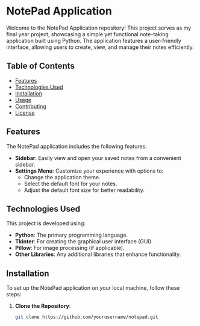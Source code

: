 # NotePad Application

Welcome to the NotePad Application repository! This project serves as my final year project, showcasing a simple yet functional note-taking application built using Python. The application features a user-friendly interface, allowing users to create, view, and manage their notes efficiently.

## Table of Contents

- [Features](#features)
- [Technologies Used](#technologies-used)
- [Installation](#installation)
- [Usage](#usage)
- [Contributing](#contributing)
- [License](#license)

## Features

The NotePad application includes the following features:

- **Sidebar**: Easily view and open your saved notes from a convenient sidebar.
- **Settings Menu**: Customize your experience with options to:
  - Change the application theme.
  - Select the default font for your notes.
  - Adjust the default font size for better readability.

## Technologies Used

This project is developed using:

- **Python**: The primary programming language.
- **Tkinter**: For creating the graphical user interface (GUI).
- **Pillow**: For image processing (if applicable).
- **Other Libraries**: Any additional libraries that enhance functionality.

## Installation

To set up the NotePad application on your local machine, follow these steps:

1. **Clone the Repository**:
   ```bash
   git clone https://github.com/yourusername/notepad.git
